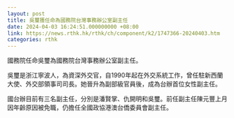```yaml
---
layout: post
title: 吳璽獲任命為國務院台灣事務辦公室副主任
date: 2024-04-03 16:24:51.000000000 +08:00
link: https://news.rthk.hk/rthk/ch/component/k2/1747366-20240403.htm
categories: rthk
---
```


國務院任命吳璽為國務院台灣事務辦公室副主任。

吳璽是浙江寧波人，為資深外交官，自1990年起在外交系統工作，曾任駐新西蘭大使、外交部領事司司長。她晉升為副部級官員後，成為台辦首位女性副主任。

國台辦目前有三名副主任，分別是潘賢掌、仇開明和吳璽。前任副主任陳元豐上月因年齡原因被免職，仍擔任全國政協港澳台僑委員會副主任。
